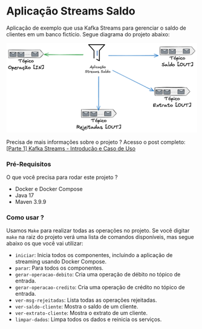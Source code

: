 # Aplicação Streams Saldo
Aplicação de exemplo que usa Kafka Streams para gerenciar o saldo de clientes em um banco fictício. Segue diagrama do projeto abaixo:

![diagrama do projeto](./assets/kafka-streams-caso-uso.png)

Precisa de mais informações sobre o projeto ? Acesso o post completo: [[Parte 1] Kafka Streams - Introdução e Caso de Uso]()

### Pré-Requisitos

O que você precisa para rodar este projeto ?

- Docker e Docker Compose
- Java 17
- Maven 3.9.9

### Como usar ?

Usamos `Make` para realizar todas as operações no projeto. Se você digitar `make` na raiz do projeto verá uma lista de comandos disponíveis, mas segue abaixo os que você vai utilizar:

- `iniciar`: Inicia todos os componentes, incluindo a aplicação de streaming usando Docker Compose.
- `parar`: Para todos os componentes.
- `gerar-operacao-debito`: Cria uma operação de débito no tópico de entrada.
- `gerar-operacao-credito`: Cria uma operação de crédito no tópico de entrada.
- `ver-msg-rejeitadas`: Lista todas as operações rejeitadas.
- `ver-saldo-cliente`: Mostra o saldo de um cliente.
- `ver-extrato-cliente`: Mostra o extrato de um cliente.
- `limpar-dados`: Limpa todos os dados e reinicia os serviços.
